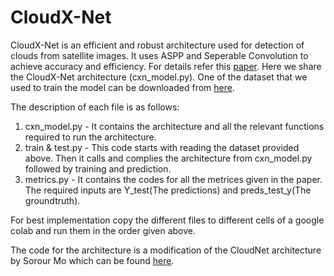 # CloudX-Net

CloudX-Net is an efficient and robust architecture used for detection of clouds from satellite images. It uses ASPP and Seperable Convolution to achieve accuracy and efficiency. For details refer this [paper](https://www.sciencedirect.com/science/article/abs/pii/S2352938520303803).
Here we share the CloudX-Net architecture (cxn_model.py). One of the dataset that we used to train the model can be downloaded from [here](https://drive.google.com/drive/folders/18QaZY_RCmjSJf_8gOXtmstqSpo6FxBft?usp=sharing).

The description of each file is as follows:

1. cxn_model.py - It contains the architecture and all the relevant functions required to run the architecture.
2. train & test.py - This code starts with reading the dataset provided above. Then it calls and complies the architecture from cxn_model.py followed by training and prediction.
3. metrics.py - It contains the codes for all the metrices given in the paper. The required inputs are Y_test(The predictions) and preds_test_y(The groundtruth).

For best implementation copy the different files to different cells of a google colab and run them in the order given above.

The code for the architecture is a modification of the CloudNet architecture by Sorour Mo which can be found [here](https://github.com/SorourMo/Cloud-Net-A-semantic-segmentation-CNN-for-cloud-detection/tree/master/Cloud-Net).
